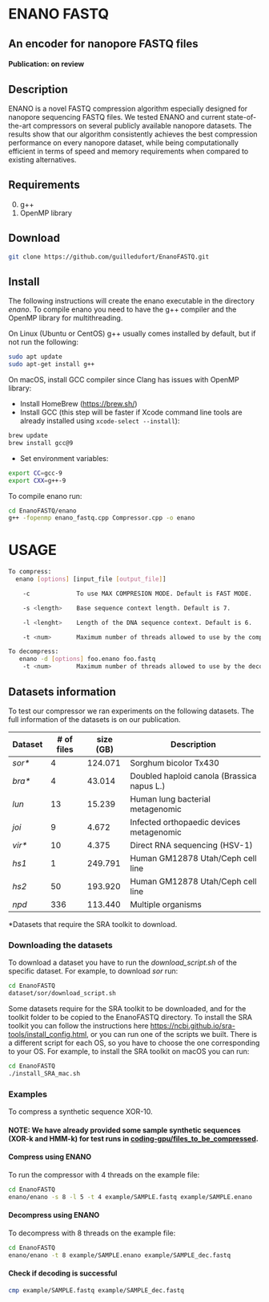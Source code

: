 # ENANO FASTQ
## An encoder for nanopore FASTQ files
#### Publication: on review
## Description
ENANO is a novel FASTQ compression algorithm especially designed for nanopore sequencing FASTQ files. We tested ENANO and current state-of-the-art compressors on several publicly available nanopore datasets. The results show that our algorithm consistently achieves the best compression performance on every nanopore dataset, while being computationally efficient in terms of speed and memory requirements when compared to existing alternatives.

## Requirements
0. g++ 
1. OpenMP library

## Download

```bash
git clone https://github.com/guilledufort/EnanoFASTQ.git
```

## Install 

The following instructions will create the enano executable in the directory *enano*.
To compile enano you need to have the g++ compiler and the OpenMP library for multithreading. 

On Linux (Ubuntu or CentOS) g++ usually comes installed by default, but if not run the following:
```bash
sudo apt update
sudo apt-get install g++
```

On macOS, install GCC compiler since Clang has issues with OpenMP library:
- Install HomeBrew (https://brew.sh/)
- Install GCC (this step will be faster if Xcode command line tools are already installed using ```xcode-select --install```):
```bash
brew update
brew install gcc@9
```

- Set environment variables:
```bash
export CC=gcc-9
export CXX=g++-9
```

To compile enano run:
```bash
cd EnanoFASTQ/enano
g++ -fopenmp enano_fastq.cpp Compressor.cpp -o enano
```

# USAGE

```bash 
To compress:
  enano [options] [input_file [output_file]]

    -c             To use MAX COMPRESION MODE. Default is FAST MODE.

    -s <length>    Base sequence context length. Default is 7.

    -l <lenght>    Length of the DNA sequence context. Default is 6.

    -t <num>       Maximum number of threads allowed to use by the compressor. Default is 8.

To decompress:
   enano -d [options] foo.enano foo.fastq
    -t <num>       Maximum number of threads allowed to use by the decompressor. Default is 8.
```


## Datasets information

To test our compressor we ran experiments on the following datasets. The full information of the datasets is on our publication.

| Dataset | # of files | size (GB) | Description |
|------|------|------|------|
 *sor\** | 4 | 124.071 | Sorghum bicolor Tx430 |
 *bra\** | 4 | 43.014 | Doubled haploid canola (Brassica napus L.) |
 *lun* | 13 | 15.239 | Human lung bacterial  metagenomic |
 *joi* | 9 | 4.672 | Infected orthopaedic devices metagenomic |
 *vir\** | 10 | 4.375 | Direct RNA sequencing (HSV-1) |
 *hs1* | 1 | 249.791 | Human GM12878 Utah/Ceph cell line |
 *hs2* | 50 | 193.920 | Human GM12878 Utah/Ceph cell line |
 *npd* | 336 | 113.440 | Multiple organisms |

\*Datasets that require the SRA toolkit to download. 

### Downloading the datasets

To download a dataset you have to run the *download_script.sh* of the specific dataset.
For example, to download *sor* run:
```bash
cd EnanoFASTQ
dataset/sor/download_script.sh
```

Some datasets require for the SRA toolkit to be downloaded, and for the toolkit folder to be copied to the EnanoFASTQ directory. To install the SRA toolkit you can follow the instructions here https://ncbi.github.io/sra-tools/install_config.html, or you can run one of the scripts we built. There is a different script for each OS, so you have to choose the one corresponding to your OS.
For example, to install the SRA toolkit on macOS you can run:
 ```bash
cd EnanoFASTQ
./install_SRA_mac.sh
```

### Examples

To compress a synthetic sequence XOR-10. 

#### NOTE: We have already provided some sample synthetic sequences (XOR-k and HMM-k) for test runs in [coding-gpu/files_to_be_compressed](./coding-gpu/files_to_be_compressed).

#### Compress using ENANO
To run the compressor with 4 threads on the example file:
```bash
cd EnanoFASTQ
enano/enano -s 8 -l 5 -t 4 example/SAMPLE.fastq example/SAMPLE.enano
```
#### Decompress using ENANO
To decompress with 8 threads on the example file:
```bash
cd EnanoFASTQ
enano/enano -t 8 example/SAMPLE.enano example/SAMPLE_dec.fastq
```

#### Check if decoding is successful

```bash
cmp example/SAMPLE.fastq example/SAMPLE_dec.fastq
```
